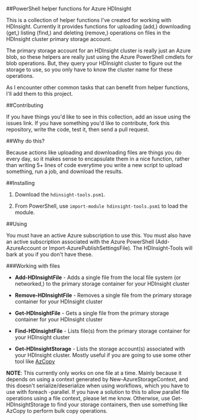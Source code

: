 ##PowerShell helper functions for Azure HDInsight

This is a collection of helper functions I've created for working with HDInsight. Currently it provides functions for uploading (add,) downloading (get,) listing (find,) and deleting (remove,) operations on files in the HDInsight cluster primary storage account.

The primary storage account for an HDInsight cluster is really just an Azure blob, so these helpers are really just using the Azure PowerShell cmdlets for blob operations. But, they query your HDInsight cluster to figure out the storage to use, so you only have to know the cluster name for these operations.

As I encounter other common tasks that can benefit from helper functions, I'll add them to this project.

##Contributing

If you have things you'd like to see in this collection, add an issue using the issues link. If you have something you'd like to contribute, fork this repository, write the code, test it, then send a pull request. 

##Why do this?

Because actions like uploading and downloading files are things you do every day, so it makes sense to encapsulate them in a nice function, rather than writing 5+ lines of code everytime you write a new script to upload something, run a job, and download the results.

##Installing

1. Download the `hdinsight-tools.psm1`.

2. From PowerShell, use `import-module hdinsight-tools.psm1` to load the module.

##Using

You must have an active Azure subscription to use this. You must also have an active subscription associated with the Azure PowerShell (Add-AzureAccount or Import-AzurePublishSettingsFile). The HDInsight-Tools will bark at you if you don't have these.

###Working with files

* __Add-HDInsightFile__ - Adds a single file from the local file system (or networked,) to the primary storage container for your HDInsight cluster

* __Remove-HDInsightFile__ - Removes a single file from the primary storage container for your HDInsight cluster

* __Get-HDInsightFile__ - Gets a single file from the primary storage container for your HDInsight cluster

* __Find-HDInsightFile__ - Lists file(s) from the primary storage container for your HDInsight cluster

* __Get-HDInsightStorage__ - Lists the storage account(s) associated with your HDInsight cluster. Mostly useful if you are going to use some other tool like [AzCopy](http://aka.ms/azcopy)


__NOTE__: This currently only works on one file at a time. Mainly because it depends on using a context generated by New-AzureStorageContext, and this doesn't serialize/deserialize when using workflows, which you have to use with foreach -parallel. If you have a solution to this to allow parallel file operations using a file context, please let me know. Otherwise, use Get-HDInsightStorage to find your storage containers, then use something like AzCopy to perform bulk copy operations.

